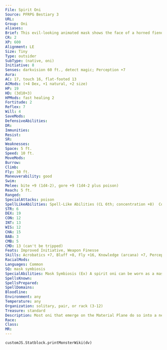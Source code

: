 ```yaml
---
File: Spirit Oni
Source: PFRPG Bestiary 3
URL: 
Group: Oni
aliases: 
Brief: This evil-looking animated mask shows the face of a horned fiend, its eyes popping and its leering smile full of fangs.
CR: 2
XP: 600
Alignment: LE
Size: Tiny
Type: outsider
SubType: (native, oni)
Initiative: 8
Senses: darkvision 60 ft., detect magic; Perception +7
Aura: 
AC: 17, touch 16, flat-footed 13
ACMods: (+4 Dex, +1 natural, +2 size)
HP: 19
HD: (3d10+3)
HPMods: fast healing 2
Fortitude: 2
Reflex: 7
Will: 4
SaveMods: 
DefensiveAbilities: 
DR: 
Immunities: 
Resist: 
SR: 
Weaknesses: 
Space: 5 ft.
Speed: 10 ft.
MoveMods: 
Burrow: 
Climb: 
Fly: 30 ft.
Maneuverability: good
Swim: 
Melee: bite +9 (1d4-2), gore +9 (1d4-2 plus poison)
Reach: 5 ft.
Ranged: 
SpecialAttacks: poison
SpellLikeAbilities: Spell-Like Abilities (CL 6th; concentration +8)  Constant-detect magic   At Will-invisibility (self only), mage hand   1/day-command (DC 13), sleep (DC 13)   1/week-commune (CL 12th, 6 questions)
STR: 6
DEX: 19
CON: 12
INT: 13
WIS: 12
CHA: 15
BAB: 3
CMB: 5
CMD: 13 (can't be tripped)
Feats: Improved Initiative, Weapon Finesse
Skills: Acrobatics +7, Bluff +8, Fly +16, Knowledge (arcana) +7, Perception +7, Sense Motive +7, Spellcraft +4, Stealth +17
RacialMods: 
Languages: Common
SQ: mask symbiosis
SpecialAbilities: Mask Symbiosis (Ex) A spirit oni can be worn as a mask by a willing Small or Medium creature. While worn in this way, the wearer can see through the oni's eyes and speak through its mouth, although the wearer retains its own senses and voice. The spirit oni remains a separate creature, and must detach from its host's face (as a move action) if it wishes to take any action of its own (including attacking or using a spell-like ability). While a spirit oni is worn as a mask, it grants a +2 insight bonus on its host's Perception checks.  Poison (Ex) Gore-injury; save Fort DC 12; frequency 1/round for 6 rounds; effect 1d2 Cha; cure 2 consecutive saves.
SpellsKnown: 
SpellsPrepared: 
SpellDomains: 
Bloodline: 
Environment: any
Temperature: any
Organization: solitary, pair, or rack (3-12)
Treasure: standard
Description: Most oni that emerge on the Material Plane do so into a new body of humanoid flesh, yet this is not the case for all oni. Periodically, when an evil spellcaster wishes to  engage the servitude of an oni as a familiar, the result is something relatively unusual-an oni made flesh directly from its spiritual form rather than one who takes the features of a humanoid as its own.  Any lawful evil 7th-level spellcaster who takes the Improved Familiar feat can gain a spirit oni as a familiar. The ritual to gain such a familiar requires the spellcaster to craft a particularly fiendish and fierce-looking oni mask-this does not require a Craft check or any additional expenditure of gold, and is assumed to be part of the overall ritual for securing the familiar. When the ritual is complete a raw oni spirit is lured into the mask, which immediately transforms it into the animate, living creature presented here.  While the ritual binds the oni to its new master, it also robs the oni of its immediate chance to achieve a human form. As a result, spirit oni are foul-tempered and cantankerous creatures, even to their masters. They must be regularly reprimanded and disciplined, lest their jealousy and bitterness get the better of them.  When a spirit oni's master dies, the spirit oni gains free will and the ability to make its own choices-but the spirit oni's innate cowardice and dishonor usually prevents it from taking its own life in hopes of returning to true spirit form and then returning as a proper oni. Rather than extinguishing themselves, such masterless spirit oni seek out more powerful oni and offer their services to their superiors, in hopes that they might someday be granted a promotion from their lowly state to something more bef itting their egos and desires.
Race: 
Class: 
MR: 
---
```

```dataviewjs
customJS.Statblock.printMonsterWiki(dv)
```
